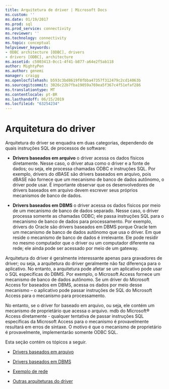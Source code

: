 ```yaml
---
title: Arquitetura de driver | Microsoft Docs
ms.custom: ''
ms.date: 01/19/2017
ms.prod: sql
ms.prod_service: connectivity
ms.reviewer: ''
ms.technology: connectivity
ms.topic: conceptual
helpviewer_keywords:
- ODBC architecture [ODBC], drivers
- drivers [ODBC], architecture
ms.assetid: c5003413-0cc1-4f41-b877-a64e2f5ab118
author: MightyPen
ms.author: genemi
manager: craigg
ms.openlocfilehash: b593c3bd8619f0fbba47357f312479c2cd14063b
ms.sourcegitcommit: 3026c22b7fba19059a769ea5f367c4f51efaf286
ms.translationtype: MT
ms.contentlocale: pt-BR
ms.lasthandoff: 06/15/2019
ms.locfileid: "63254234"
---
```

# <a name="driver-architecture"></a>Arquitetura do driver
Arquitetura do driver se enquadra em duas categorias, dependendo de quais instruções SQL de processos de software:  
  
-   **Drivers baseados em arquivo** o driver acessa os dados físicos diretamente. Nesse caso, o driver atua como o driver e a fonte de dados; ou seja, ele processa chamadas ODBC e instruções SQL. Por exemplo, drivers do dBASE são drivers baseados em arquivo, pois dBASE não fornece que um mecanismo de banco de dados autônomo, o driver pode usar. É importante observar que os desenvolvedores de drivers baseados em arquivo devem escrever seus próprios mecanismos de banco de dados.  
  
-   **Drivers baseados em DBMS** o driver acessa os dados físicos por meio de um mecanismo de banco de dados separado. Nesse caso, o driver processa somente as chamadas ODBC; ele passa instruções SQL para o mecanismo de banco de dados para processamento. Por exemplo, drivers do Oracle são drivers baseados em DBMS porque Oracle tem um mecanismo de banco de dados autônomo que usa o driver. Em que reside o mecanismo de banco de dados é irrelevante. Ele pode residir no mesmo computador que o driver ou um computador diferente na rede; ele ainda pode ser acessado por meio de um gateway.  
  
 Arquitetura do driver é geralmente interessante apenas para gravadores de driver; ou seja, a arquitetura do driver geralmente não faz diferença para o aplicativo. No entanto, a arquitetura pode afetar se um aplicativo pode usar o SQL específicas do DBMS. Por exemplo, o Microsoft Access fornece um mecanismo de banco de dados autônomo. Se um driver do Microsoft Access for baseados em DBMS, acessa os dados por meio desse mecanismo – o aplicativo pode passar instruções de SQL do Microsoft Access para o mecanismo para processamento.  
  
 No entanto, se o driver for baseado em arquivo, ou seja, ele contém um mecanismo de proprietário que acessa o arquivo. mdb do Microsoft® Access diretamente - qualquer tentativa de passar instruções SQL específicas da Microsoft Access para o mecanismo é provavelmente resultará em erros de sintaxe. O motivo é que o mecanismo de proprietário é provavelmente, implementarão somente ODBC SQL.  
  
 Esta seção contém os tópicos a seguir.  
  
-   [Drivers baseados em arquivo](../../odbc/reference/file-based-drivers.md)  
  
-   [Drivers baseados em DBMS](../../odbc/reference/dbms-based-drivers.md)  
  
-   [Exemplo de rede](../../odbc/reference/network-example.md)  
  
-   [Outras arquiteturas do driver](../../odbc/reference/other-driver-architectures.md)
